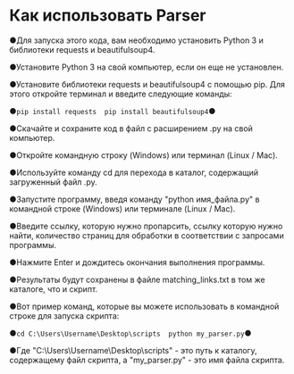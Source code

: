 # Как использовать Parser
●Для запуска этого кода, вам необходимо установить Python 3 и библиотеки requests и beautifulsoup4.

●Установите Python 3 на свой компьютер, если он еще не установлен.

●Установите библиотеки requests и beautifulsoup4 с помощью pip. Для этого откройте терминал и введите следующие команды:

●`
pip install requests 
pip install beautifulsoup4
`●

●Скачайте и сохраните код в файл с расширением .py на свой компьютер.

●Откройте командную строку (Windows) или терминал (Linux / Mac).

●Используйте команду cd для перехода в каталог, содержащий загруженный файл .py.

●Запустите программу, введя команду "python имя_файла.py" в командной строке (Windows) или терминале (Linux / Mac).

●Введите ссылку, которую нужно пропарсить, ссылку которую нужно найти, количество страниц для обработки в соответствии с запросами программы.

●Нажмите Enter и дождитесь окончания выполнения программы.

●Результаты будут сохранены в файле matching_links.txt в том же каталоге, что и скрипт.

●Вот пример команд, которые вы можете использовать в командной строке для запуска скрипта:

●`
cd C:\Users\Username\Desktop\scripts 
python my_parser.py
`●

●Где "C:\Users\Username\Desktop\scripts" - это путь к каталогу, содержащему файл скрипта, а "my_parser.py" - это имя файла скрипта.
